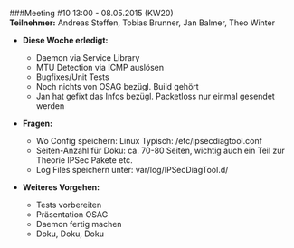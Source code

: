 ###Meeting #10 13:00 - 08.05.2015 (KW20)  
**Teilnehmer:** Andreas Steffen, Tobias Brunner, Jan Balmer, Theo Winter


+ **Diese Woche erledigt:**
	+ Daemon via Service Library
	+ MTU Detection via ICMP auslösen
	+ Bugfixes/Unit Tests
	+ Noch nichts von OSAG bezügl. Build gehört
	+ Jan hat gefixt das Infos bezügl. Packetloss nur einmal gesendet werden
	
+ **Fragen:**
	+ Wo Config speichern: Linux Typisch: /etc/ipsecdiagtool.conf
	+ Seiten-Anzahl für Doku: ca. 70-80 Seiten, wichtig auch ein Teil zur Theorie IPSec Pakete etc.
	+ Log Files speichern unter: var/log/IPSecDiagTool.d/
	
+ **Weiteres Vorgehen:**
	+ Tests vorbereiten
	+ Präsentation OSAG
	+ Daemon fertig machen
	+ Doku, Doku, Doku
	

